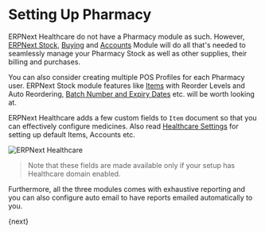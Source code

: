 <!-- add-breadcrumbs -->
# Setting Up Pharmacy
ERPNext Healthcare do not have a Pharmacy module as such. However, [ERPNext Stock](/docs/v13/user/manual/en/.html), [Buying](/docs/v13/user/manual/en/buying.html) and [Accounts](/docs/v13/user/manual/en/accounts.html) Module will do all that's needed to seamlessly manage your Pharmacy Stock as well as other supplies, their billing and purchases.

You can also consider creating multiple POS Profiles for each Pharmacy user. ERPNext Stock module features like [Items](/docs/v13/user/manual/en/stock/item.html) with Reorder Levels and Auto Reordering, [Batch Number and Expiry Dates](/docs/v13/user/manual/en/stock/batch.html) etc. will be worth looking at.

ERPNext Healthcare adds a few custom fields to `Item` document so that you can effectively configure medicines. Also read [Healthcare Settings](/docs/v13/user/manual/en/healthcare/healthcare_settings) for setting up default Items, Accounts etc.

<img class="screenshot" alt="ERPNext Healthcare" src="{{docs_base_url}}/v13/assets/img/healthcare/item_custom_fields.png">

>Note that these fields are made available only if your setup has Healthcare domain enabled.

Furthermore, all the three modules comes with exhaustive reporting and you can also configure auto email to have reports emailed automatically to you.

{next}
